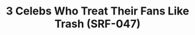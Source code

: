 ---
inv_num: 2017-049
add_credit:
url: 2017-049-3-celebs-who-treat-their-fans-like-trash
title: 3 Celebs Who Treat Their Fans Like Trash (SRF-047)
year: '2017'
display_year: '2017'
medium: Fidigit spinner
dims:
pitch:
ps:
live_url:
youtube:
related_code:
subheading:
download:
commission:
related:
layout: things-i-made
---